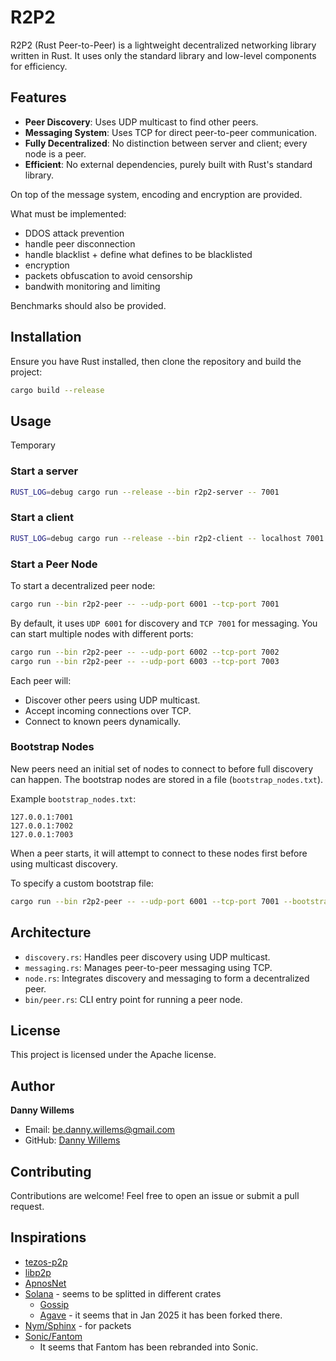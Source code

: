 # R2P2

R2P2 (Rust Peer-to-Peer) is a lightweight decentralized networking library
written in Rust. It uses only the standard library and low-level components for
efficiency.

## Features

- **Peer Discovery**: Uses UDP multicast to find other peers.
- **Messaging System**: Uses TCP for direct peer-to-peer communication.
- **Fully Decentralized**: No distinction between server and client; every node
  is a peer.
- **Efficient**: No external dependencies, purely built with Rust's standard
  library.

On top of the message system, encoding and encryption are provided.

What must be implemented:
- DDOS attack prevention
- handle peer disconnection
- handle blacklist + define what defines to be blacklisted
- encryption
- packets obfuscation to avoid censorship
- bandwith monitoring and limiting

Benchmarks should also be provided.

## Installation
Ensure you have Rust installed, then clone the repository and build the project:

```sh
cargo build --release
```

## Usage

Temporary

### Start a server

```sh
RUST_LOG=debug cargo run --release --bin r2p2-server -- 7001
```

### Start a client

```sh
RUST_LOG=debug cargo run --release --bin r2p2-client -- localhost 7001
```


### Start a Peer Node

To start a decentralized peer node:
```sh
cargo run --bin r2p2-peer -- --udp-port 6001 --tcp-port 7001
```

By default, it uses `UDP 6001` for discovery and `TCP 7001` for messaging. You
can start multiple nodes with different ports:


```sh
cargo run --bin r2p2-peer -- --udp-port 6002 --tcp-port 7002
cargo run --bin r2p2-peer -- --udp-port 6003 --tcp-port 7003
```

Each peer will:
- Discover other peers using UDP multicast.
- Accept incoming connections over TCP.
- Connect to known peers dynamically.

### Bootstrap Nodes

New peers need an initial set of nodes to connect to before full discovery can
happen. The bootstrap nodes are stored in a file (`bootstrap_nodes.txt`).

Example `bootstrap_nodes.txt`:

```
127.0.0.1:7001
127.0.0.1:7002
127.0.0.1:7003
```

When a peer starts, it will attempt to connect to these nodes first before using
multicast discovery.

To specify a custom bootstrap file:

```sh
cargo run --bin r2p2-peer -- --udp-port 6001 --tcp-port 7001 --bootstrap-file bootstrap_nodes.txt
```

## Architecture

- `discovery.rs`: Handles peer discovery using UDP multicast.
- `messaging.rs`: Manages peer-to-peer messaging using TCP.
- `node.rs`: Integrates discovery and messaging to form a decentralized peer.
- `bin/peer.rs`: CLI entry point for running a peer node.

## License

This project is licensed under the Apache license.

## Author
**Danny Willems**
- Email: [be.danny.willems@gmail.com](mailto:be.danny.willems@gmail.com)
- GitHub: [Danny Willems](https://github.com/dannywillems)

## Contributing

Contributions are welcome! Feel free to open an issue or submit a pull request.

## Inspirations

- [tezos-p2p](https://gitlab.com/tezos/tezos/-/blob/master/src/lib_p2p/)
- [libp2p](https://libp2p.io/)
- [ApnosNet](https://github.com/aptos-labs/aptos-core/tree/main/network)
- [Solana](https://solana.com/) - seems to be splitted in different crates
  - [Gossip](https://github.com/solana-labs/solana/blob/master/gossip/)
  - [Agave](https://github.com/anza-xyz/agave) - it seems that in Jan 2025 it has been forked there.
- [Nym/Sphinx](https://github.com/nymtech/sphinx/) - for packets
- [Sonic/Fantom](https://github.com/0xsoniclabs/sonic/tree/main/gossip)
  - It seems that Fantom has been rebranded into Sonic.
